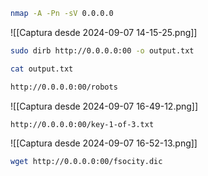 ```bash
nmap -A -Pn -sV 0.0.0.0
```

![[Captura desde 2024-09-07 14-15-25.png]]

```bash
sudo dirb http://0.0.0.0:00 -o output.txt
```

```bash
cat output.txt
```

```bash
http://0.0.0.0:00/robots
```

![[Captura desde 2024-09-07 16-49-12.png]]

```bash
http://0.0.0.0:00/key-1-of-3.txt
```

![[Captura desde 2024-09-07 16-52-13.png]]

```bash
wget http://0.0.0.0:00/fsocity.dic
```


